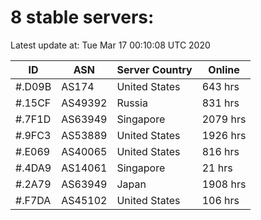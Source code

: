 # 8 stable servers:

Latest update at: Tue Mar 17 00:10:08 UTC 2020

| ID | ASN | Server Country | Online |
| -- | --- | -------------- | ------ |
| #.D09B | AS174 | United States | 643 hrs |
| #.15CF | AS49392 | Russia | 831 hrs |
| #.7F1D | AS63949 | Singapore | 2079 hrs |
| #.9FC3 | AS53889 | United States | 1926 hrs |
| #.E069 | AS40065 | United States | 816 hrs |
| #.4DA9 | AS14061 | Singapore | 21 hrs |
| #.2A79 | AS63949 | Japan | 1908 hrs |
| #.F7DA | AS45102 | United States | 106 hrs |

